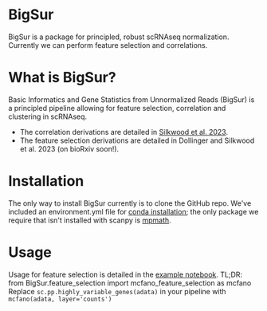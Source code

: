 # BigSur
BigSur is a package for principled, robust scRNAseq normalization. Currently we can perform feature selection and correlations.

# What is BigSur?
Basic Informatics and Gene Statistics from Unnormalized Reads (BigSur) is a principled pipeline allowing for feature selection, correlation and clustering in scRNAseq.
* The correlation derivations are detailed in [Silkwood et al. 2023](https://doi.org/10.1101/2023.03.14.532643).
* The feature selection derivations are detailed in Dollinger and Silkwood et al. 2023 (on bioRxiv soon!).

# Installation
The only way to install BigSur currently is to clone the GitHub repo. We've included an environment.yml file for [conda installation](https://docs.conda.io/projects/conda/en/latest/user-guide/tasks/manage-environments.html#building-identical-conda-environments); the only package we require that isn't installed with scanpy is [mpmath](https://github.com/mpmath/mpmath). 

# Usage
Usage for feature selection is detailed in the [example notebook](https://github.com/landerlabcode/BigSur/blob/main/feature_selection_example_usage.ipynb). 
TL;DR:
    from BigSur.feature_selection import mcfano_feature_selection as mcfano
Replace <code>sc.pp.highly_variable_genes(adata)</code> in your pipeline with <code>mcfano(adata, layer='counts')</code>